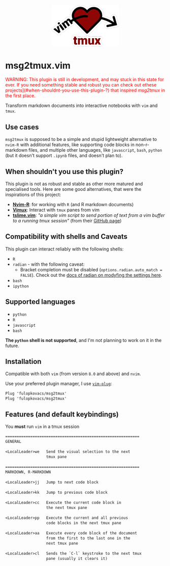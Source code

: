 <p align="center">
  <img title="" src="./media/msg2tmux-logo_small.png" alt="logo" width="212">
</p>

# msg2tmux.vim

<span style="color:red">WARNING: This plugin is still in development, and may stuck in this state for ever. If you need something stable and robust you can check out ethese projects](#when-shouldnt-you-use-this-plugin-?) that inspired _msg2tmux_ in the first place.</span>

Transform markdown documents into interactive notebooks with `vim` and `tmux`.

## Use cases
`msg2tmux` is supposed to be a simple and stupid lightweight alternative to `nvim-R` with additional features, like supporting code blocks in non-r-markdown files, and multiple other languages, like `javascript`, `bash`, `python` (but it doesn't support `.ipynb` files, and doesn't plan to).

## When shouldn't you use this plugin?
This plugin is not as robust and stable as other more matured and specialised tools. Here are some good alternatives, that were the inspirations of this project:

- [**Nvim-R**](https://github.com/jalvesaq/Nvim-R): for working with `R` (and R markdown documents)
- [**Vimux**](https://github.com/preservim/vimux): Interact with `tmux` panes from vim
- [**tslime.vim**](https://github.com/preservim/vimux): _"a simple vim script to send portion of text from a vim buffer to a running tmux session"_ (from their [GitHub page](https://github.com/jgdavey/tslime.vim))

## Compatibility with shells and Caveats

This plugin can interact reliably with the following shells:
- `R`
- `radian` - with the following caveat:
  - Bracket completion must be disabled (`options.radian.auto_match = FALSE`). Check out the [docs of radian on modyfing the settings here](https://github.com/randy3k/radian#settings).
- `bash`
- `ipython`

## Supported languages
- `python`
- `R`
- `javascript`
- `bash`

**The `python` shell is not supported**, and I'm not planning to work on it in the future.


## Installation

Compatible with both `vim` (from version `8.0` and above) and `nvim`.

Use your preferred plugin manager, I use [`vim-plug`](https://github.com/junegunn/vim-plug):

```
Plug 'fulopkovacs/msg2tmux'
Plug 'fulopkovacs/msg2tmux'
```

## Features (and default keybindings)

You **must** run `vim` in a tmux session

```
===========================================================
GENERAL

<LocalLeader>we   Send the visual selection to the next
                  tmux pane

===========================================================
MARKDOWN, R-MARKDOWN

<LocalLeader>jj   Jump to next code block

<LocalLeader>kk   Jump to previous code block

<LocalLeader>cc   Execute the current code block in
                  the next tmux pane

<LocalLeader>pp   Execute the current and all previous
                  code blocks in the next tmux pane

<LocalLeader>aa   Execute every code block of the document
                  from the first to the last one in the
                  next tmux pane

<LocalLeader>cl   Sends the `C-l` keystroke to the next tmux
                  pane (usually it clears it)
```


